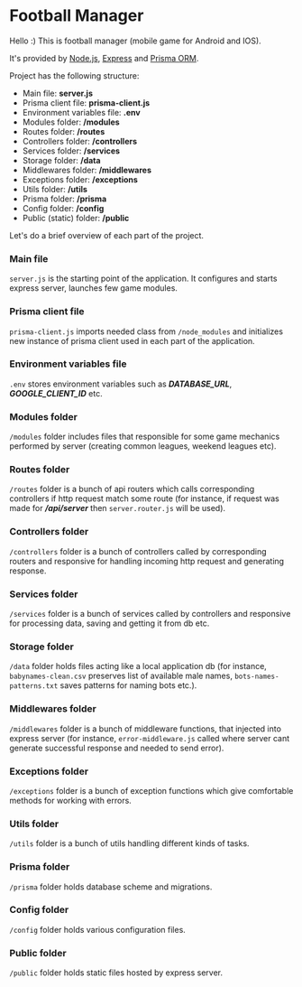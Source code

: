 # Football Manager

Hello :) This is football manager (mobile game for Android and IOS).

It's provided by [Node.js](https://nodejs.org/en/), [Express](https://expressjs.com/)
and [Prisma ORM](https://www.prisma.io/).

Project has the following structure:

- Main file: **server.js**
- Prisma client file: **prisma-client.js**
- Environment variables file: **.env**
- Modules folder: **/modules**
- Routes folder: **/routes**
- Controllers folder: **/controllers**
- Services folder: **/services**
- Storage folder: **/data**
- Middlewares folder: **/middlewares**
- Exceptions folder: **/exceptions**
- Utils folder: **/utils**
- Prisma folder: **/prisma**
- Config folder: **/config**
- Public (static) folder: **/public**

Let's do a brief overview of each part of the project.

### Main file

`server.js` is the starting point of the application. It configures and starts express server, launches few game
modules.

### Prisma client file

`prisma-client.js` imports needed class from `/node_modules` and initializes new instance of prisma client used in each
part of
the application.

### Environment variables file

`.env` stores environment variables such as **_DATABASE_URL_**, **_GOOGLE_CLIENT_ID_** etc.

### Modules folder

`/modules` folder includes files that responsible for some game mechanics performed by server (creating common leagues,
weekend leagues etc).

### Routes folder

`/routes` folder is a bunch of api routers which calls corresponding controllers if http request match some route (for
instance, if request was made for _**/api/server**_ then `server.router.js` will be used).

### Controllers folder

`/controllers` folder is a bunch of controllers called by corresponding routers and responsive for handling incoming http request and generating response.

### Services folder

`/services` folder is a bunch of services called by controllers and responsive for processing data, saving and getting it from db etc.

### Storage folder

`/data` folder holds files acting like a local application db (for instance, `babynames-clean.csv` preserves list of available male names, `bots-names-patterns.txt` saves patterns for naming bots etc.).

### Middlewares folder

`/middlewares` folder is a bunch of middleware functions, that injected into express server (for instance, `error-middleware.js` called where server cant generate successful response and needed to send error).

### Exceptions folder

`/exceptions` folder is a bunch of exception functions which give comfortable methods for working with errors.

### Utils folder

`/utils` folder is a bunch of utils handling different kinds of tasks.

### Prisma folder

`/prisma` folder holds database scheme and migrations.

### Config folder

`/config` folder holds various configuration files.

### Public folder

`/public` folder holds static files hosted by express server.